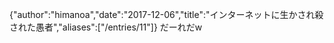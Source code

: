{"author":"himanoa","date":"2017-12-06","title":"インターネットに生かされ殺された愚者","aliases":["/entries/11"]}
だーれだw
